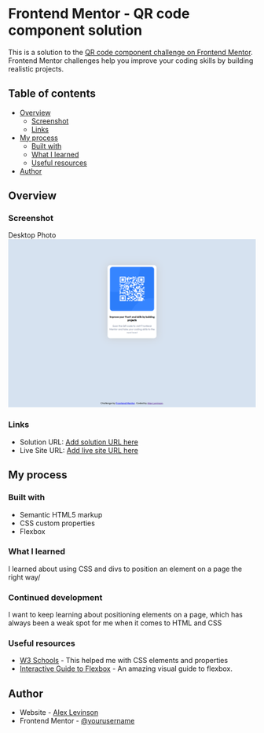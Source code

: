 # Frontend Mentor - QR code component solution

This is a solution to the [QR code component challenge on Frontend Mentor](https://www.frontendmentor.io/challenges/qr-code-component-iux_sIO_H). Frontend Mentor challenges help you improve your coding skills by building realistic projects. 

## Table of contents

- [Overview](#overview)
  - [Screenshot](#screenshot)
  - [Links](#links)
- [My process](#my-process)
  - [Built with](#built-with)
  - [What I learned](#what-i-learned)
  - [Useful resources](#useful-resources)
- [Author](#author)

## Overview

### Screenshot

Desktop Photo
![](./desktop.png)

### Links

- Solution URL: [Add solution URL here](https://your-solution-url.com)
- Live Site URL: [Add live site URL here](https://your-live-site-url.com)

## My process

### Built with

- Semantic HTML5 markup
- CSS custom properties
- Flexbox

### What I learned
I learned about using CSS and divs to position an element on a page the right way/


### Continued development

I want to keep learning about positioning elements on a page, which has always been a weak spot for me when it comes to HTML and CSS

### Useful resources

- [W3 Schools](https://www.w3schools.com/css) - This helped me with CSS elements and properties
- [Interactive Guide to Flexbox](https://www.joshwcomeau.com/css/interactive-guide-to-flexbox/) - An amazing visual guide to flexbox.


## Author

- Website - [Alex Levinson](https://alcl00.github.io/)
- Frontend Mentor - [@yourusername](https://www.frontendmentor.io/profile/alcl00)
